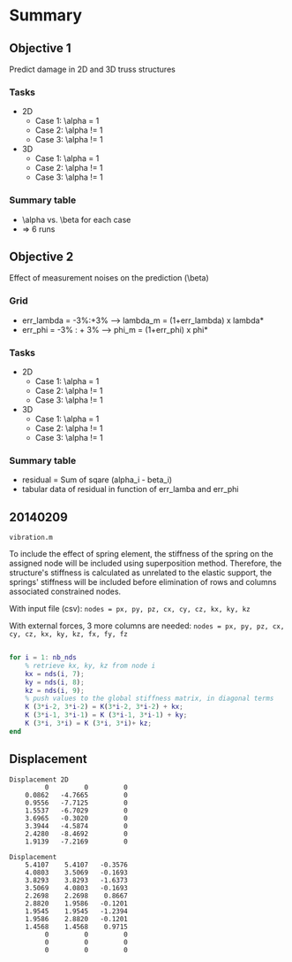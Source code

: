 Summary
=======================

## Objective 1

Predict damage in 2D and 3D truss structures

### Tasks
* 2D
  * Case 1: \alpha = 1
  * Case 2: \alpha != 1
  * Case 3: \alpha != 1
* 3D
  * Case 1: \alpha = 1
  * Case 2: \alpha != 1
  * Case 3: \alpha != 1

### Summary table
* \alpha vs. \beta for each case
* => 6 runs


## Objective 2

Effect of measurement noises on the prediction (\beta)
### Grid
* err_lambda = -3%:+3% --> lambda_m = (1+err_lambda) x lambda*
* err_phi = -3% : + 3% --> phi_m = (1+err_phi) x phi*

### Tasks
* 2D
  * Case 1: \alpha = 1
  * Case 2: \alpha != 1
  * Case 3: \alpha != 1
* 3D
  * Case 1: \alpha = 1
  * Case 2: \alpha != 1
  * Case 3: \alpha != 1

### Summary table
* residual = Sum of sqare (alpha_i - beta_i)
* tabular data of residual in function of err_lamba and err_phi

## 20140209

`vibration.m`

To include the effect of spring element, the stiffness of the spring on the assigned node will be included using superposition method. Therefore, the structure's stiffness is calculated as unrelated to the elastic support, the springs' stiffness will be included before elimination of rows and columns associated constrained nodes.

With input file (csv):  ` nodes = px, py, pz, cx, cy, cz, kx, ky, kz `

With external forces, 3 more columns are needed: ` nodes = px, py, pz, cx, cy, cz, kx, ky, kz, fx, fy, fz `

``` matlab

for i = 1: nb_nds
    % retrieve kx, ky, kz from node i
    kx = nds(i, 7);
    ky = nds(i, 8);
    kz = nds(i, 9);
    % push values to the global stiffness matrix, in diagonal terms
    K (3*i-2, 3*i-2) = K(3*i-2, 3*i-2) + kx;
    K (3*i-1, 3*i-1) = K (3*i-1, 3*i-1) + ky;
    K (3*i, 3*i) = K (3*i, 3*i)+ kz;
end
```

## Displacement 

```
Displacement 2D
         0         0         0
    0.0862   -4.7665         0
    0.9556   -7.7125         0
    1.5537   -6.7029         0
    3.6965   -0.3020         0
    3.3944   -4.5874         0
    2.4280   -8.4692         0
    1.9139   -7.2169         0
```

```
Displacement
    5.4107    5.4107   -0.3576
    4.0803    3.5069   -0.1693
    3.8293    3.8293   -1.6373
    3.5069    4.0803   -0.1693
    2.2698    2.2698    0.8667
    2.8820    1.9586   -0.1201
    1.9545    1.9545   -1.2394
    1.9586    2.8820   -0.1201
    1.4568    1.4568    0.9715
         0         0         0
         0         0         0
         0         0         0
```
